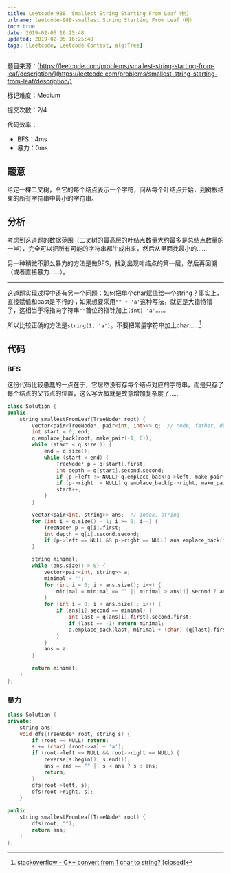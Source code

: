 ```yaml
---
title: Leetcode 988. Smallest String Starting From Leaf（树）
urlname: leetcode-988-smallest String Starting From Leaf（树）
toc: true
date: 2019-02-05 16:25:48
updated: 2019-02-05 16:25:48
tags: [Leetcode, Leetcode Contest, alg:Tree]
---
```


题目来源：[https://leetcode.com/problems/smallest-string-starting-from-leaf/description/](https://leetcode.com/problems/smallest-string-starting-from-leaf/description/)

标记难度：Medium

提交次数：2/4

代码效率：

* BFS：4ms
* 暴力：0ms

## 题意

给定一棵二叉树，令它的每个结点表示一个字符，问从每个叶结点开始，到树根结束的所有字符串中最小的字符串。

## 分析

考虑到这道题的数据范围（二叉树的最高层的叶结点数量大约最多是总结点数量的一半），完全可以把所有可能的字符串都生成出来，然后从里面找最小的……

另一种稍微不那么暴力的方法是做BFS，找到出现叶结点的第一层，然后再回溯（或者直接暴力……）。

---

这道题实现过程中还有另一个问题：如何把单个char赋值给一个string？事实上，直接赋值和cast是不行的；如果想要采用`"" + 'a'`这种写法，就更是大错特错了，这相当于将指向字符串`""`首位的指针加上`(int) 'a'`……

所以比较正确的方法是`string(1, 'a')`。不要把常量字符串加上char……[^str]

[^str]: [stackoverflow - C++ convert from 1 char to string? \[closed\]](https://stackoverflow.com/questions/17201590/c-convert-from-1-char-to-string)

## 代码

### BFS

这份代码比较愚蠢的一点在于，它居然没有存每个结点对应的字符串，而是只存了每个结点的父节点的位置，这么写大概就是故意增加复杂度了……

```cpp
class Solution {
public:
    string smallestFromLeaf(TreeNode* root) {
        vector<pair<TreeNode*, pair<int, int>>> q;  // node, father, depth
        int start = 0, end;
        q.emplace_back(root, make_pair(-1, 0));
        while (start < q.size()) {
            end = q.size();
            while (start < end) {
                TreeNode* p = q[start].first;
                int depth = q[start].second.second;
                if (p->left != NULL) q.emplace_back(p->left, make_pair(start, depth + 1));
                if (p->right != NULL) q.emplace_back(p->right, make_pair(start, depth + 1));
                start++;
            }
        }

        vector<pair<int, string>> ans;  // index, string
        for (int i = q.size() - 1; i >= 0; i--) {
            TreeNode* p = q[i].first;
            int depth = q[i].second.second;
            if (p->left == NULL && p->right == NULL) ans.emplace_back(i, string(1, p->val + 'a'));
        }

        string minimal;
        while (ans.size() > 0) {
            vector<pair<int, string>> a;
            minimal = "";
            for (int i = 0; i < ans.size(); i++) {
                minimal = minimal == "" || minimal > ans[i].second ? ans[i].second : minimal;
            }
            for (int i = 0; i < ans.size(); i++) {
                if (ans[i].second == minimal) {
                    int last = q[ans[i].first].second.first;
                    if (last == -1) return minimal;
                    a.emplace_back(last, minimal + (char) (q[last].first->val + 'a'));
                }
            }
            ans = a;
        }
        
        return minimal;
    }
};
```

### 暴力

```cpp
class Solution {
private:
    string ans;
    void dfs(TreeNode* root, string s) {
        if (root == NULL) return;
        s += (char) (root->val + 'a');
        if (root->left == NULL && root->right == NULL) {
            reverse(s.begin(), s.end());
            ans = ans == "" || s < ans ? s : ans;
            return;
        }
        dfs(root->left, s);
        dfs(root->right, s);
    }
    
public:
    string smallestFromLeaf(TreeNode* root) {
        dfs(root, "");
        return ans;
    }
};
```